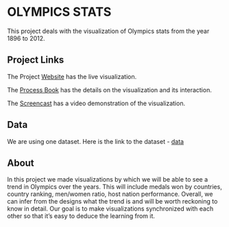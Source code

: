 # OLYMPICS STATS
This project deals with the visualization of Olympics stats from the year 1896 to 2012.

## Project Links
The Project [Website](https://krunaljain.github.io/dataviscourse-olympics_stats/) has the live visualization.

The [Process Book](https://github.com/krunaljain/dataviscourse-olympics_stats/blob/master/ProcessBook.pdf) has the details on the visualization and its interaction.

The [Screencast](https://www.youtube.com/watch?v=n4mvRPAu46c) has a video demonstration of the visualization.

## Data
We are using one dataset. Here is the link to the dataset - [data](https://www.kaggle.com/the-guardian/olympic-games)

## About
In this project we made visualizations by which we will be able to see a trend in Olympics over the years. This will include medals won by countries, country ranking, men/women ratio, host nation performance. Overall, we can infer from the designs what the trend is and will be worth reckoning to know in detail. Our goal is to make visualizations synchronized with each other so that it’s easy to deduce the learning from it.




